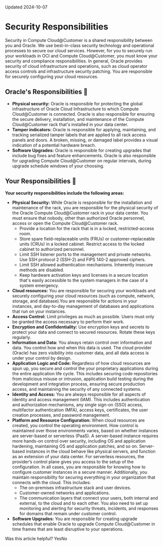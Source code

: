 Updated 2024-10-07
# Security Responsibilities
Security in Compute Cloud@Customer is a shared responsibility between you and Oracle. We use best-in-class security technology and operational processes to secure our cloud services. However, for you to securely run your workloads in OCI and Compute Cloud@Customer, you must know your security and compliance responsibilities.
In general, Oracle provides security of cloud infrastructure and operations, such as cloud operator access controls and infrastructure security patching. You are responsible for securely configuring your cloud resources. 
## Oracle's Responsibilities 🔗 
  * **Physical security:** Oracle is responsible for protecting the global infrastructure of Oracle Cloud Infrastructure to which Compute Cloud@Customer is connected. Oracle is also responsible for ensuring the secure delivery, installation, and maintenance of the Compute Cloud@Customer rack that's installed in your data center.
  * **Tamper indicators:** Oracle is responsible for applying, maintaining, and tracking serialized tamper labels that are applied to all rack access panels and doors. A broken, missing, or damaged label provides a visual indication of a potential hardware breach.
  * **Software Upgrades:** Oracle is responsible for creating upgrades that include bug fixes and feature enhancements. Oracle is also responsible for upgrading Compute Cloud@Customer on regular intervals, during upgrade schedule windows of your choosing.


## Your Responsibilities 🔗 
**Your security responsibilities include the following areas:**
  * **Physical Security:** While Oracle is responsible for the installation and maintenance of the rack, you are responsible for the physical security of the Oracle Compute Cloud@Customer rack in your data center. You must ensure that nobody, other than authorized Oracle personnel, access or open the Compute Cloud@Customer rack.
    * Provide a location for the rack that is in a locked, restricted-access room.
    * Store spare field-replaceable units (FRUs) or customer-replaceable units (CRUs) in a locked cabinet. Restrict access to the locked cabinet to authorized personnel.
    * Limit SSH listener ports to the management and private networks. Use SSH protocol 2 (SSH-2) and FIPS 140-2 approved ciphers.
    * Limit SSH allowed authentication mechanisms. Inherently insecure methods are disabled.
    * Keep hardware activation keys and licenses in a secure location that's easily accessible to the system managers in the case of a system emergency.
  * **Cloud resources:** You are responsible for securing your workloads and securely configuring your cloud resources (such as compute, network, storage, and database).You are responsible for actions in your instances, and day-to-day management of databases and applications that run on your instances.
  * **Access Control:** Limit privileges as much as possible. Users must only be granted the access necessary to perform their work.
  * **Encryption and Confidentiality:** Use encryption keys and secrets to protect your data and connect to secured resources. Rotate these keys regularly.
  * **Information and Data:** You always retain control over information and data. You control how and when this data is used. The cloud provider (Oracle) has zero visibility into customer data, and all data access is under your control by design.
  * **Application Logic and Code:** Regardless of how cloud resources are spun up, you secure and control the your proprietary applications during the entire application life cycle. This includes securing code repositories from malicious misuse or intrusion, application build testing during the development and integration process, ensuring secure production access, and maintaining the security of any connected systems.
  * **Identity and Access:** You are always responsible for all aspects of identity and access management (IAM). This includes authentication and authorization mechanisms, any single sign-on (SSO) access, multifactor authentication (MFA), access keys, certificates, the user creation processes, and password management.
  * **Platform and Resource Configuration:** When cloud resources are created, you control the operating environment. How control is maintained over those environments varies, based on whether instances are server-based or serverless (PaaS). A server-based instance requires more hands-on control over security, including OS and application hardening, maintaining OS and application patches, and so on. Server-based instances in the cloud behave like physical servers, and function as an extension of your data center. For serverless resources, the provider’s control plane gives you access to the setup of the configuration. In all cases, you are responsible for knowing how to configure customer instances in a secure manner.
Additionally, you maintain responsibility for securing everything in your organization that connects with the cloud. This includes: 
    * The on-premises infrastructure stack and user devices.
    * Customer-owned networks and applications.
    * The communication layers that connect your users, both internal and external, to the cloud and to each other.
You also need to set up monitoring and alerting for security threats, incidents, and responses for domains that remain under customer control. 
  * **Software Upgrades:** You are responsible for creating upgrade schedules that enable Oracle to upgrade Compute Cloud@Customer in time frames that are least disruptive to your operations.


Was this article helpful?
YesNo

